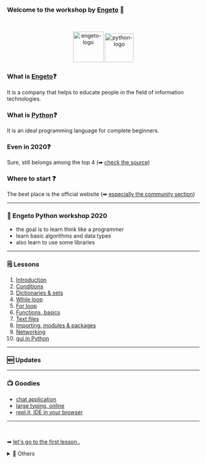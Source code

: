 ### Welcome to the workshop by [Engeto](https://engeto.cz/) 👋
<br />

<p align="center">
  <img alt="engeto-logo" width="80px" src="https://engeto.cz/wp-content/uploads/2019/01/engeto-square.png" />
  <img alt="python-logo" width="75px" src="https://hackaday.com/wp-content/uploads/2019/09/python-logo.png" />
</p>

### What is [Engeto](https://engeto.cz/o-nas/)❓
It is a company that helps to educate people in the field of information
technologies.

### What is [Python](https://www.python.org)❓
It is an ideal programming language for complete beginners.

### Even in 2020❓
Sure, still belongs among the top 4
(➡ [check the source](https://www.codingame.com/work/codingame-developer-survey-2020/#page6))

### Where to start ❓
The best place is the official website
(➡ [especially the community section](https://www.python.org/community/))

---

### 📓 Engeto Python workshop 2020
- the goal is to learn think like a programmer
- learn basic algorithms and data types
- also learn to use some libraries
---

### 🗒 Lessons
1. [Introduction](https://github.com/Bralor/python-academy/tree/lekce01)
2. [Conditions](https://github.com/Bralor/python-academy/blob/lekce02/README.md)
3. [Dictionaries & sets](https://github.com/Bralor/python-academy/tree/lekce03)
4. [While loop](https://github.com/Bralor/python-academy/tree/lekce04)
5. [For loop](https://github.com/Bralor/python-academy/tree/lekce05)
6. [Functions, basics](https://github.com/Bralor/python-academy/tree/lekce06)
8. [Text files](https://github.com/Bralor/python-academy/tree/lekce08)
10. [Importing, modules & packages](https://github.com/Bralor/python-academy/tree/lekce10)
11. [Networking]()
12. [gui in Python]()
---

### 🆕 Updates
<!--START_SECTION:activities-->
<!--END_SECTION:activities-->

---

### 📺 Goodies
- [chat application](https://tlk.io/)
- [large typing, online](https://large-type.com/#*hello*)
- [repl.it, IDE in your browser](https://repl.it)
---
<br />

➡ [let's go to the first lesson..](https://github.com/Bralor/python-academy/tree/lekce01)

<details>
  <summary>🔽 Others</summary>

<!--START_SECTION:details-->
- 🐍 [Install Python](https://docs.python.org/3/using/index.html)
- 🗒 [LinkedIn](https://www.linkedin.com/in/matous-holinka/)
<!--END_SECTION:details-->

</details>

